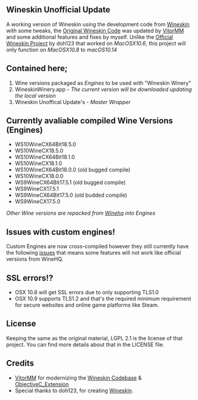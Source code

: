 ## Wineskin Unofficial Update
A working version of Wineskin using the development code from [Wineskin](https://github.com/vitor251093/wineskin) with some tweaks, the [Original Wineskin Code](https://sourceforge.net/p/wineskin/code) was updated by [VitorMM](https://github.com/vitor251093) and some additional features and fixes by myself.
Unlike the [Official Wineskin Project](http://wineskin.urgesoftware.com) by doh123 that worked on *MacOSX10.6*, this project will only function on *MacOSX10.8* to *macOS10.14*

## Contained here;
1) Wine versions packaged as *Engines* to be used with "Wineskin Winery"
2) WineskinWinery.app - *The current version will be downloaded updating the local version*
3) Wineskin Unoffical Update's - *Master Wrapper*

## Currently avaliable compiled Wine Versions (Engines)
- WS10WineCX64Bit18.5.0
- WS10WineCX18.5.0
- WS10WineCX64Bit18.1.0
- WS10WineCX18.1.0
- WS10WineCX64Bit18.0.0 (old bugged compile)
- WS10WineCX18.0.0
- WS9WineCX64Bit17.5.1 (old bugged compile)
- WS9WineCX17.5.1
- WS9WineCX64Bit17.5.0 (old budded compile)
- WS9WineCX17.5.0

*Other Wine versions are repacked from [Winehq](https://dl.winehq.org/wine-builds/macosx/pool/) into Engines*

## Issues with custom engines!
Custom Engines are now cross-compiled however they still currently have the following [issues](https://wiki.winehq.org/Clang) that means some features will not work like official versions from WineHQ.

## SSL errors!?
- OSX 10.8 will get SSL errors due to only supporting TLS1.0
- OSX 10.9 supports TLS1.2 and that's the required minimum requirement for secure websites and online game platforms like Steam.

## License
Keeping the same as the original material, LGPL 2.1 is the license of that project. You can find more details about that in the LICENSE file.

## Credits
- [VitorMM](https://github.com/vitor251093) for modernizing the [Wineskin Codebase](https://github.com/vitor251093/wineskin) & [ObjectiveC_Extension](https://github.com/vitor251093/ObjectiveC_Extension)
- Special thanks to doh123, for creating [Wineskin](http://wineskin.urgesoftware.com).
